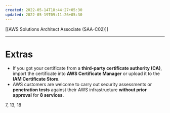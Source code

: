 ```yaml
---
created: 2022-05-14T18:44:27+05:30
updated: 2022-05-19T09:11:26+05:30
---
```

[[AWS Solutions Architect Associate (SAA-C02)]]

---
# Extras
- If you got your certificate from a **third-party certificate authority (CA)**, import the certificate into **AWS Certificate Manager** or upload it to the **IAM Certificate Store**.
- AWS customers are welcome to carry out security assessments or **penetration tests** against their AWS infrastructure **without prior approval** for **8 services**.

7, 13, 18
